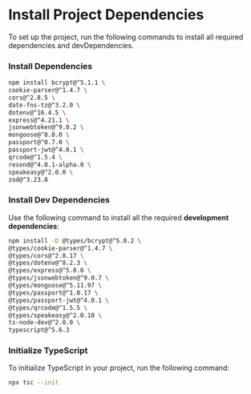 # Install Project Dependencies

To set up the project, run the following commands to install all required dependencies and devDependencies.

### Install Dependencies

```bash
npm install bcrypt@^5.1.1 \
cookie-parser@^1.4.7 \
cors@^2.8.5 \
date-fns-tz@^3.2.0 \
dotenv@^16.4.5 \
express@^4.21.1 \
jsonwebtoken@^9.0.2 \
mongoose@^8.8.0 \
passport@^0.7.0 \
passport-jwt@^4.0.1 \
qrcode@^1.5.4 \
resend@^4.0.1-alpha.0 \
speakeasy@^2.0.0 \
zod@^3.23.8
```

### Install Dev Dependencies

Use the following command to install all the required **development dependencies**:

```bash
npm install -D @types/bcrypt@^5.0.2 \
@types/cookie-parser@^1.4.7 \
@types/cors@^2.8.17 \
@types/dotenv@^8.2.3 \
@types/express@^5.0.0 \
@types/jsonwebtoken@^9.0.7 \
@types/mongoose@^5.11.97 \
@types/passport@^1.0.17 \
@types/passport-jwt@^4.0.1 \
@types/qrcode@^1.5.5 \
@types/speakeasy@^2.0.10 \
ts-node-dev@^2.0.0 \
typescript@^5.6.3
```

### Initialize TypeScript

To initialize TypeScript in your project, run the following command:

```bash
npx tsc --init
```
